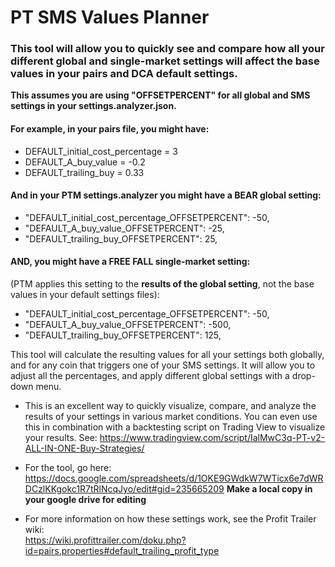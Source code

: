 # PT SMS Values Planner

### This tool will allow you to quickly see and compare how all your different global and single-market settings will affect the base values in your pairs and DCA default settings.

__This assumes you are using "OFFSETPERCENT" for all global and SMS settings in your settings.analyzer.json.__

#### For example, in your pairs file, you might have:
- DEFAULT_initial_cost_percentage = 3
- DEFAULT_A_buy_value = -0.2
- DEFAULT_trailing_buy = 0.33

#### And in your PTM settings.analyzer you might have a BEAR global setting:
- "DEFAULT_initial_cost_percentage_OFFSETPERCENT": -50,
- "DEFAULT_A_buy_value_OFFSETPERCENT": -25,
- "DEFAULT_trailing_buy_OFFSETPERCENT": 25,

#### AND, you might have a FREE FALL single-market setting: 
(PTM applies this setting to the __results of the global setting__, not the base values in your default settings files):
- "DEFAULT_initial_cost_percentage_OFFSETPERCENT": -50,
- "DEFAULT_A_buy_value_OFFSETPERCENT": -500,
- "DEFAULT_trailing_buy_OFFSETPERCENT": 125,

This tool will calculate the resulting values for all your settings both globally, and for any coin that triggers one of your SMS settings.  It will allow you to adjust all the percentages, and apply different global settings with a drop-down menu.

- This is an excellent way to quickly visualize, compare, and analyze the results of your settings in various market conditions.  You can even use this in combination with a backtesting script on Trading View to visualize your results.  See: https://www.tradingview.com/script/IalMwC3q-PT-v2-ALL-IN-ONE-Buy-Strategies/

- For the tool, go here:  
https://docs.google.com/spreadsheets/d/1OKE9GWdkW7WTicx6e7dWRDCzlKKgokc1R7tRlNcqJyo/edit#gid=235665209
__Make a local copy in your google drive for editing__

- For more information on how these settings work, see the Profit Trailer wiki:  
https://wiki.profittrailer.com/doku.php?id=pairs.properties#default_trailing_profit_type
